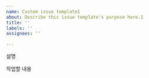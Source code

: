 ```yaml
---
name: Custom issue template1
about: Describe this issue template's purpose here.1
title: ''
labels: ''
assignees: ''

---
```


설명 

작업할 내용
